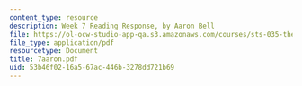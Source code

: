 ```yaml
---
content_type: resource
description: Week 7 Reading Response, by Aaron Bell
file: https://ol-ocw-studio-app-qa.s3.amazonaws.com/courses/sts-035-the-history-of-computing-spring-2004/53b46f0216a567ac446b3278dd721b69_7aaron.pdf
file_type: application/pdf
resourcetype: Document
title: 7aaron.pdf
uid: 53b46f02-16a5-67ac-446b-3278dd721b69
---
```

